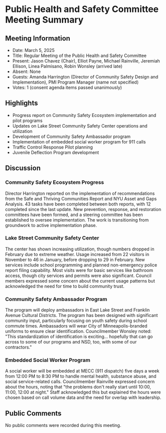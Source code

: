 # Public Health and Safety Committee Meeting Summary

## Meeting Information
- Date: March 5, 2025
- Title: Regular Meeting of the Public Health and Safety Committee
- Present: Jason Chavez (Chair), Elliot Payne, Michael Rainville, Jeremiah Ellison, Linea Palmisano, Robin Wonsley (arrived late)
- Absent: None
- Guests: Amanda Harrington (Director of Community Safety Design and Implementation), PMI Program Manager (name not specified)
- Votes: 1 (consent agenda items passed unanimously)

## Highlights
- Progress report on Community Safety Ecosystem implementation and pilot programs
- Updates on Lake Street Community Safety Center operations and utilization
- Development of Community Safety Ambassador program
- Implementation of embedded social worker program for 911 calls
- Traffic Control Response Pilot planning
- Juvenile Deflection Program development

## Discussion

### Community Safety Ecosystem Progress
Director Harrington reported on the implementation of recommendations from the Safe and Thriving Communities Report and NYU Asset and Gaps Analysis. 43 tasks have been completed between both reports, with 12 completed since the last update. New prevention, response, and restoration committees have been formed, and a steering committee has been established to oversee implementation. The work is transitioning from groundwork to active implementation phase.

### Lake Street Community Safety Center
The center has shown increasing utilization, though numbers dropped in February due to extreme weather. Usage increased from 22 visitors in November to 46 in January, before dropping to 29 in February. New services include school programming and planned non-emergency police report filing capability. Most visits were for basic services like bathroom access, though city services and permits were also significant. Council members expressed some concern about the current usage patterns but acknowledged the need for time to build community trust.

### Community Safety Ambassador Program
The program will deploy ambassadors in East Lake Street and Franklin Avenue Cultural Districts. The program has been designed with significant community input, particularly focusing on youth safety during school commute times. Ambassadors will wear City of Minneapolis-branded uniforms to ensure clear identification. Councilmember Wonsley noted: "This standardization of identification is exciting... hopefully that can go across to some of our programs and NSD, too, with some of our contractors."

### Embedded Social Worker Program
A social worker will be embedded at MECC (911 dispatch) five days a week from 12:00 PM to 8:30 PM to handle mental health, substance abuse, and social service-related calls. Councilmember Rainville expressed concern about the hours, noting that "the problems don't really start until 10:00, 11:00, 12:00 at night." Staff acknowledged this but explained the hours were chosen based on call volume data and the need for overlap with leadership.

## Public Comments
No public comments were recorded during this meeting.
